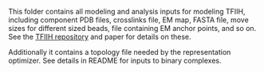 This folder contains all modeling and analysis inputs for modeling TFIIH, including component PDB files, crosslinks file, EM map, FASTA file, 
move sizes for different sized beads, file containing EM anchor points, and so on. See the [TFIIH repository](https://salilab.org/tfiih) and paper for details on these. 

Additionally it contains a topology file needed by the representation optimizer. See details in README for inputs to binary complexes. 
